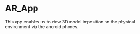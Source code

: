 # AR_App
This app enables us to view 3D model imposition on the physical environment via the android phones.
